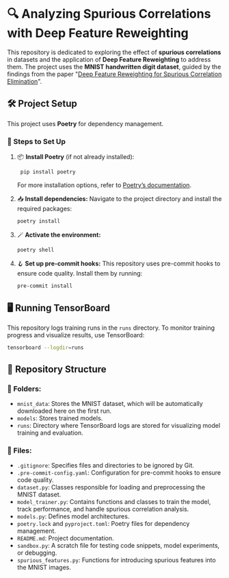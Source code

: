 # 🔍 Analyzing Spurious Correlations with Deep Feature Reweighting

This repository is dedicated to exploring the effect of **spurious correlations** in datasets and the application of **Deep Feature Reweighting** to address them. The project uses the **MNIST handwritten digit dataset**, guided by the findings from the paper "[Deep Feature Reweighting for Spurious Correlation Elimination](https://openreview.net/forum?id=Zb6c8A-Fghk)".

## 🛠️ Project Setup

This project uses **Poetry** for dependency management.

### 🚀 Steps to Set Up

1. 📦 **Install Poetry** (if not already installed):
   ```bash
    pip install poetry
   ```
   For more installation options, refer to [Poetry’s documentation](https://python-poetry.org/docs/).

2. 📥 **Install dependencies:** Navigate to the project directory and install the required packages:
    ```bash
   poetry install
   ```

3. 🪄 **Activate the environment:**
    ```bash
   poetry shell
   ```

4. 🪝 **Set up pre-commit hooks:** This repository uses pre-commit hooks to ensure code quality. Install them by running:
    ```bash
   pre-commit install
   ```

## 🖥️ Running TensorBoard

This repository logs training runs in the `runs` directory. To monitor training progress and visualize results, use TensorBoard:
```bash
tensorboard --logdir=runs
```

## 📃 Repository Structure

### 📁 Folders:
- `mnist_data`: Stores the MNIST dataset, which will be automatically downloaded here on the first run.
- `models`: Stores trained models.
- `runs`: Directory where TensorBoard logs are stored for visualizing model training and evaluation.

### 📄 Files:
- `.gitignore`: Specifies files and directories to be ignored by Git.
- `.pre-commit-config.yaml`: Configuration for pre-commit hooks to ensure code quality.
- `dataset.py`: Classes responsible for loading and preprocessing the MNIST dataset.
- `model_trainer.py`: Contains functions and classes to train the model, track performance, and handle spurious correlation analysis.
- `models.py`: Defines model architectures.
- `poetry.lock` and `pyproject.toml`: Poetry files for dependency management.
- `README.md`: Project documentation.
- `sandbox.py`: A scratch file for testing code snippets, model experiments, or debugging.
- `spurious_features.py`: Functions for introducing spurious features into the MNIST images.
